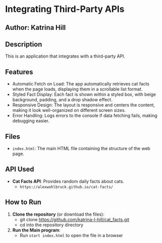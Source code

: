 # Integrating Third-Party APIs

## Author: Katrina Hill

## Description
This is an application that integrates with a third-party API.

## Features
- Automatic Fetch on Load: The app automatically retrieves cat facts when the page loads, displaying them in a scrollable list format.
- Styled Fact Display: Each fact is shown within a styled box, with beige background, padding, and a drop shadow effect.
- Responsive Design: The layout is responsive and centers the content, making it look well-organized on different screen sizes.
- Error Handling: Logs errors to the console if data fetching fails, making debugging easier.

## Files
- `index.html`: The main HTML file containing the structure of the web page.

## API Used
- **Cat Facts API**: Provides random daily facts about cats.
    - `https://alexwohlbruck.github.io/cat-facts/`

## How to Run
1. **Clone the repository** (or download the files):
   - git clone https://github.com/katrina-l-hill/cat_facts.git
   - cd into the repository directory
2. **Run the Main program**:
   - Run `start index.html` to open the file in a browser
